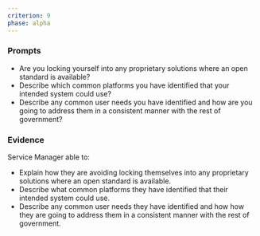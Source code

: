 ```yaml
---
criterion: 9
phase: alpha
---
```


### Prompts

* Are you locking yourself into any proprietary solutions where an open standard is available?
* Describe which common platforms you have identified that your intended system could use?
* Describe any common user needs you have identified and how are you going to address them in a consistent manner with the rest of government?

### Evidence

Service Manager able to:

* Explain how they are avoiding locking themselves into any proprietary solutions where an open standard is available.
* Describe what common platforms they have identified that their intended system could use.
* Describe any common user needs they have identified and how how they are going to address them in a consistent manner with the rest of government.
